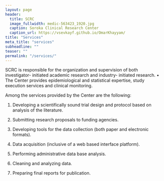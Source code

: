 ```yaml
---
layout: page
header:
  title: SCRC
  image_fullwidth: medic-563423_1920.jpg
  caption: Soroka Clinical Research Center
  caption_url: https://vsevkayf.github.io/OmarKhayyam/
title: "Services"
meta_title: "services"
subheadline: ""
teaser: ""
permalink: "/services/"
---
```



SCRC is responsible for the organization and supervision of both investigator- initiated academic research and industry- initiated research.
•     The Center provides epidemiological and statistical expertise, study execution services and clinical monitoring.

Among the services provided by the Center are the following:

1. Developing a scientifically sound trial design and protocol based on analysis of the literature.

2. Submitting research proposals to funding agencies.

3. Developing tools for the data collection (both paper and electronic formats).

4. Data acquisition (inclusive of a web based interface platform).

5. Performing administrative data base analysis.

6. Cleaning and analyzing data.

7. Preparing final reports for publication.

